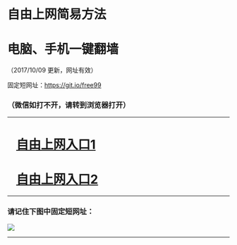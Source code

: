 ﻿# 自由上网简易方法

# 电脑、手机一键翻墙

（2017/10/09 更新，网址有效）

固定短网址：https://git.io/free99

### （微信如打不开，请转到浏览器打开）


***





# &nbsp;&nbsp; <a href="http://ft2405630031.fwq-tz-1001.info/fwqtz01.html?t=100900115799 " target="_blank">自由上网入口1</a>
# &nbsp;&nbsp; <a href="http://ft2948226494.fwq-tz-1002.info/fwqtz02.html?t=10090017664 " target="_blank">自由上网入口2</a>
***

### 请记住下图中固定短网址：

<img src="https://s3-us-west-2.amazonaws.com/fwq-1001/yjfq-20170905okok.png" /> 


***

